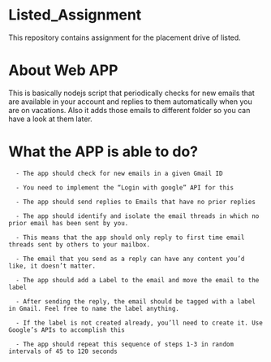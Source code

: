 # Listed_Assignment
This repository contains assignment for the placement drive of listed.


# About Web APP
This is basically nodejs script that periodically checks for new emails that are available in your account and replies to them automatically when you are on vacations. Also it adds those emails to different folder so you can have a look at them later.

# What the APP is able to do?

      - The app should check for new emails in a given Gmail ID
      
      - You need to implement the “Login with google” API for this

      - The app should send replies to Emails that have no prior replies
      
      - The app should identify and isolate the email threads in which no prior email has been sent by you.

      - This means that the app should only reply to first time email threads sent by others to your mailbox.

      - The email that you send as a reply can have any content you’d like, it doesn’t matter.

      - The app should add a Label to the email and move the email to the label
      
      - After sending the reply, the email should be tagged with a label in Gmail. Feel free to name the label anything.

      - If the label is not created already, you’ll need to create it. Use Google’s APIs to accomplish this

      - The app should repeat this sequence of steps 1-3 in random intervals of 45 to 120 seconds
      
      


